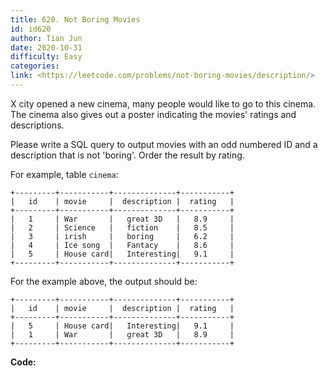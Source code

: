 ```yaml
---
title: 620. Not Boring Movies
id: id620
author: Tian Jun
date: 2020-10-31
difficulty: Easy
categories: 
link: <https://leetcode.com/problems/not-boring-movies/description/>
---
```


X city opened a new cinema, many people would like to go to this cinema. The
cinema also gives out a poster indicating the movies' ratings and
descriptions.

Please write a SQL query to output movies with an odd numbered ID and a
description that is not 'boring'. Order the result by rating.



For example, table `cinema`:
            +---------+-----------+--------------+-----------+    |   id    | movie     |  description |  rating   |    +---------+-----------+--------------+-----------+    |   1     | War       |   great 3D   |   8.9     |    |   2     | Science   |   fiction    |   8.5     |    |   3     | irish     |   boring     |   6.2     |    |   4     | Ice song  |   Fantacy    |   8.6     |    |   5     | House card|   Interesting|   9.1     |    +---------+-----------+--------------+-----------+    

For the example above, the output should be:
            +---------+-----------+--------------+-----------+    |   id    | movie     |  description |  rating   |    +---------+-----------+--------------+-----------+    |   5     | House card|   Interesting|   9.1     |    |   1     | War       |   great 3D   |   8.9     |    +---------+-----------+--------------+-----------+    




**Code:**
